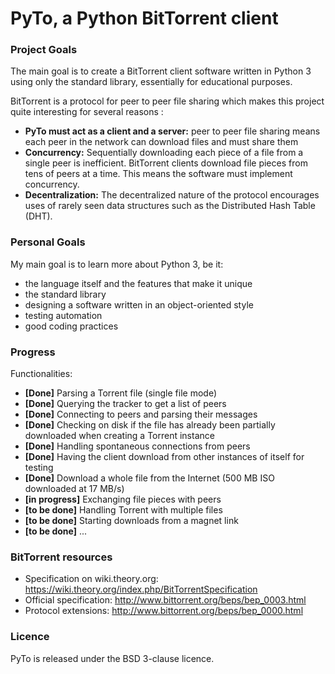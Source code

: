 # PyTo, a Python BitTorrent client
### Project Goals
The main goal is to create a BitTorrent client software written in Python 3 using only the standard library, essentially for educational purposes.

BitTorrent is a protocol for peer to peer file sharing which makes this project quite interesting for several reasons :

 * **PyTo must act as a client and a server:** peer to peer file sharing means each peer in the network can download files and must share them
 * **Concurrency:** Sequentially downloading each piece of a file from a single peer is inefficient. BitTorrent clients download file pieces from tens of peers at a time. This means the software must implement concurrency.
 * **Decentralization:** The decentralized nature of the protocol encourages uses of rarely seen data structures such as the Distributed Hash Table (DHT).

### Personal Goals
My main goal is to learn more about Python 3, be it:

 * the language itself and the features that make it unique
 * the standard library
 * designing a software written in an object-oriented style
 * testing automation
 * good coding practices

### Progress

Functionalities:

 * **[Done]** Parsing a Torrent file (single file mode)
 * **[Done]** Querying the tracker to get a list of peers
 * **[Done]** Connecting to peers and parsing their messages
 * **[Done]** Checking on disk if the file has already been partially downloaded when creating a Torrent instance
 * **[Done]** Handling spontaneous connections from peers
 * **[Done]** Having the client download from other instances of itself for testing
 * **[Done]** Download a whole file from the Internet (500 MB ISO downloaded at 17 MB/s)
 * **[in progress]** Exchanging file pieces with peers
 * **[to be done]** Handling Torrent with multiple files
 * **[to be done]** Starting downloads from a magnet link
 * **[to be done]** ...


### BitTorrent resources

 * Specification on wiki.theory.org: https://wiki.theory.org/index.php/BitTorrentSpecification
 * Official specification: http://www.bittorrent.org/beps/bep_0003.html
 * Protocol extensions: http://www.bittorrent.org/beps/bep_0000.html

### Licence
PyTo is released under the BSD 3-clause licence.
